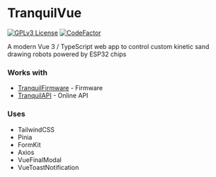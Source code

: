 
# TranquilVue

[![GPLv3 License](https://img.shields.io/badge/License-GPL%20v3-yellow.svg)](https://opensource.org/licenses/)
[![CodeFactor](https://www.codefactor.io/repository/github/acvigue/tranquilvue/badge/main)](https://www.codefactor.io/repository/github/acvigue/tranquilvue/overview/main)

A modern Vue 3 / TypeScript web app to control custom kinetic sand drawing robots powered by ESP32 chips

### Works with
- [TranquilFirmware](https://github.com/acvigue/TranquilFirmware) - Firmware
- [TranquilAPI](https://github.com/acvigue/TranquilAPI) - Online API

### Uses
- TailwindCSS
- Pinia
- FormKit
- Axios
- VueFinalModal
- VueToastNotification


